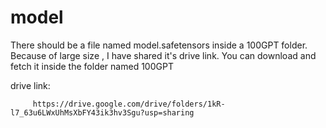 # model



There should be a file named model.safetensors inside a 100GPT folder. Because of large size , I have shared it's drive link. You can download and fetch it inside the folder named 100GPT

drive link:

         https://drive.google.com/drive/folders/1kR-l7_63u6LWxUhMsXbFY43ik3hv3Sgu?usp=sharing
